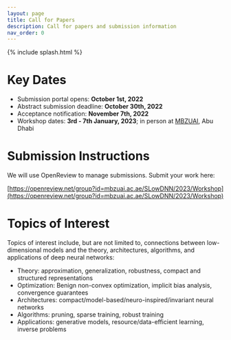 ```yaml
---
layout: page
title: Call for Papers
description: Call for papers and submission information
nav_order: 0
---
```


{% include splash.html %}

# Key Dates

- Submission portal opens: **October 1st, 2022**
- Abstract submission deadline: **October 30th, 2022**
- Acceptance notification: **November 7th, 2022**
- Workshop dates: **3rd - 7th January, 2023**; in person at
  [MBZUAI](https://mbzuai.ac.ae/), Abu Dhabi 


# Submission Instructions

We will use OpenReview to manage submissions. Submit your work here:

[https://openreview.net/group?id=mbzuai.ac.ae/SLowDNN/2023/Workshop](https://openreview.net/group?id=mbzuai.ac.ae/SLowDNN/2023/Workshop)

# Topics of Interest

Topics of interest include, but are not limited to, connections between
low-dimensional models and the theory, architectures, algorithms, and
applications of deep neural networks:
- Theory: approximation, generalization,  robustness, compact and structured
  representations
- Optimization: Benign non-convex optimization, implicit bias analysis,
  convergence guarantees
- Architectures: compact/model-based/neuro-inspired/invariant neural networks
- Algorithms: pruning, sparse training, robust training 
- Applications: generative models, resource/data-efficient learning, inverse
  problems
